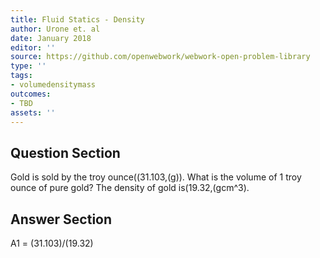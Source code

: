 ```yaml
---
title: Fluid Statics - Density
author: Urone et. al
date: January 2018
editor: ''
source: https://github.com/openwebwork/webwork-open-problem-library
type: ''
tags:
- volumedensitymass
outcomes:
- TBD
assets: ''
---
```


## Question Section 

Gold is sold by the troy ounce((31.103,(g)). What is the volume of 1 troy ounce of pure gold? The density of gold is(19.32,(gcm^3).



## Answer Section

A1 = (31.103)/(19.32)